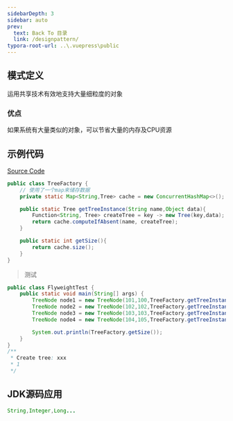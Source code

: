 ```yaml
---
sidebarDepth: 3
sidebar: auto
prev:
  text: Back To 目录
  link: /designpattern/
typora-root-url: ..\.vuepress\public
---
```




## 模式定义

运用共享技术有效地支持大量细粒度的对象

### 优点

如果系统有大量类似的对象，可以节省大量的内存及CPU资源



## 示例代码

[Source Code](https://github.com/Q10Viking/learncode/tree/main/designpattern/src/org/hzz/flyweight)

```java
public class TreeFactory {
    // 使用了一个map来储存数据
    private static Map<String,Tree> cache = new ConcurrentHashMap<>();

    public static Tree getTreeInstance(String name,Object data){
        Function<String, Tree> createTree = key -> new Tree(key,data);
        return cache.computeIfAbsent(name, createTree);
    }

    public static int getSize(){
        return cache.size();
    }
}
```

> 测试

```java
public class FlyweightTest {
    public static void main(String[] args) {
        TreeNode node1 = new TreeNode(101,100,TreeFactory.getTreeInstance("xxx","something else"));
        TreeNode node2 = new TreeNode(102,102,TreeFactory.getTreeInstance("xxx","something else"));
        TreeNode node3 = new TreeNode(103,103,TreeFactory.getTreeInstance("xxx","something else"));
        TreeNode node4 = new TreeNode(104,105,TreeFactory.getTreeInstance("xxx","something else"));

        System.out.println(TreeFactory.getSize());
    }
}
/**
 * Create tree: xxx
 * 1
 */
```



## JDK源码应用

```java
String,Integer,Long...
```



